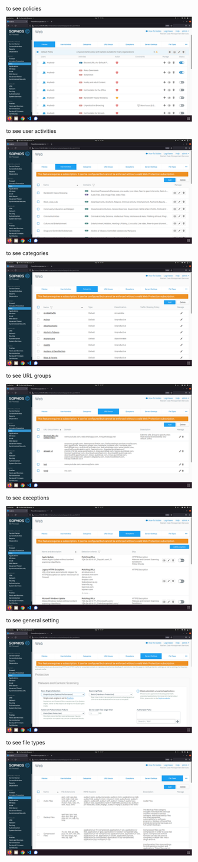 to see policies

![](_1.png.png)

to see user activities

![](_2.png)

to see categories

![](_3.png)

to see URL groups

![](_4.png)

to see exceptions

![](_5.png)

to see general setting

![](_6.png)

to see file types

![](_7.png)
